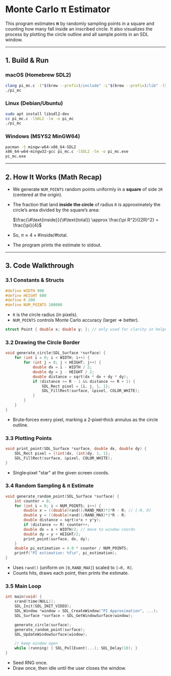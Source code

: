 # Monte Carlo π Estimator

This program estimates **π** by randomly sampling points in a square and counting how many fall inside an inscribed circle. It also visualizes the process by plotting the circle outline and all sample points in an SDL window.

---

## 1. Build & Run

### macOS (Homebrew SDL2)

```bash
clang pi_mc.c -I"$(brew --prefix)/include" -L"$(brew --prefix)/lib" -lSDL2 -lm -o pi_mc
./pi_mc
```

### Linux (Debian/Ubuntu)

```bash
sudo apt install libsdl2-dev
cc pi_mc.c -lSDL2 -lm -o pi_mc
./pi_mc
```

### Windows (MSYS2 MinGW64)

```bash
pacman -S mingw-w64-x86_64-SDL2
x86_64-w64-mingw32-gcc pi_mc.c -lSDL2 -lm -o pi_mc.exe
pi_mc.exe
```

---

## 2. How It Works (Math Recap)

* We generate `NUM_POINTS` random points uniformly in a **square** of side `2R` (centered at the origin).

* The fraction that land **inside the circle** of radius `R` is approximately the circle’s area divided by the square’s area:

  $\frac{\#\text{inside}}{\#\text{total}} \approx \frac{\pi R^2}{(2R)^2} = \frac{\pi}{4}$

* So, $\pi \approx 4 \times \#\text{inside} / \#\text{total}$.

* The program prints the estimate to stdout.

---

## 3. Code Walkthrough

### 3.1 Constants & Structs

```c
#define WIDTH 900
#define HEIGHT 600
#define R 200
#define NUM_POINTS 100000
```

* `R` is the circle radius (in pixels).
* `NUM_POINTS` controls Monte Carlo accuracy (larger ⇒ better).

```c
struct Point { double x; double y; }; // only used for clarity in helpers
```

### 3.2 Drawing the Circle Border

```c
void generate_circle(SDL_Surface *surface) {
    for (int i = 0; i < WIDTH; i++) {
        for (int j = 0; j < HEIGHT; j++) {
            double dx = i - WIDTH / 2;
            double dy = j - HEIGHT / 2;
            double distance = sqrt(dx * dx + dy * dy);
            if (distance >= R - 1 && distance <= R + 1) {
                SDL_Rect pixel = {i, j, 1, 1};
                SDL_FillRect(surface, &pixel, COLOR_WHITE);
            }
        }
    }
}
```

* Brute‑forces every pixel, marking a 2‑pixel‑thick annulus as the circle outline.

### 3.3 Plotting Points

```c
void print_point(SDL_Surface *surface, double dx, double dy) {
    SDL_Rect pixel = {(int)dx, (int)dy, 1, 1};
    SDL_FillRect(surface, &pixel, COLOR_WHITE);
}
```

* Single‑pixel "star" at the given screen coords.

### 3.4 Random Sampling & π Estimate

```c
void generate_random_point(SDL_Surface *surface) {
    int counter = 0;
    for (int i = 0; i < NUM_POINTS; i++) {
        double x = ((double)rand()/RAND_MAX)*2*R - R; // [-R, R]
        double y = ((double)rand()/RAND_MAX)*2*R - R;
        double distance = sqrt(x*x + y*y);
        if (distance <= R) counter++;
        double dx = x + WIDTH/2; // move to window coords
        double dy = y + HEIGHT/2;
        print_point(surface, dx, dy);
    }
    double pi_estimation = 4.0 * counter / NUM_POINTS;
    printf("PI estimation: %f\n", pi_estimation);
}
```

* Uses `rand()` (uniform on `[0,RAND_MAX]`) scaled to `[−R, R]`.
* Counts hits, draws each point, then prints the estimate.

### 3.5 Main Loop

```c
int main(void) {
    srand(time(NULL));
    SDL_Init(SDL_INIT_VIDEO);
    SDL_Window *window = SDL_CreateWindow("PI Approximation", ...);
    SDL_Surface *surface = SDL_GetWindowSurface(window);

    generate_circle(surface);
    generate_random_point(surface);
    SDL_UpdateWindowSurface(window);

    // keep window open
    while (running) { SDL_PollEvent(...); SDL_Delay(10); }
}
```

* Seed RNG once.
* Draw once, then idle until the user closes the window.
